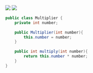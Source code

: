![](https://i.imgur.com/YzdiIP2.png)
![](https://i.imgur.com/SEIvPVt.png)

```Java
public class Multiplier {  
    private int number;  
  
    public Multiplier(int number){  
        this.number = number;  
    }  
  
    public int multiply(int number){  
        return this.number * number;  
    }  
}
```